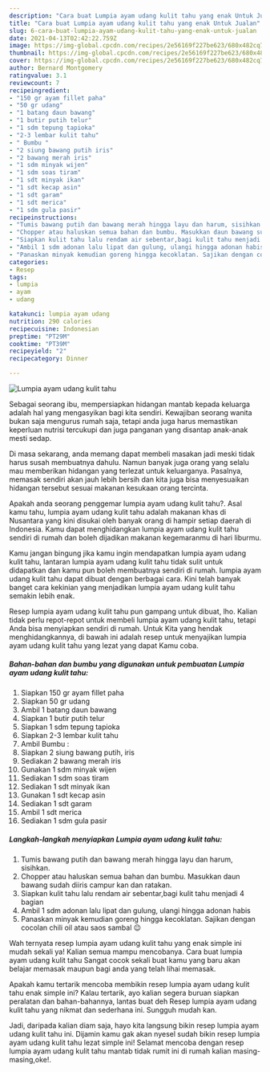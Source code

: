 ```yaml
---
description: "Cara buat Lumpia ayam udang kulit tahu yang enak Untuk Jualan"
title: "Cara buat Lumpia ayam udang kulit tahu yang enak Untuk Jualan"
slug: 6-cara-buat-lumpia-ayam-udang-kulit-tahu-yang-enak-untuk-jualan
date: 2021-04-13T02:42:22.759Z
image: https://img-global.cpcdn.com/recipes/2e56169f227be623/680x482cq70/lumpia-ayam-udang-kulit-tahu-foto-resep-utama.jpg
thumbnail: https://img-global.cpcdn.com/recipes/2e56169f227be623/680x482cq70/lumpia-ayam-udang-kulit-tahu-foto-resep-utama.jpg
cover: https://img-global.cpcdn.com/recipes/2e56169f227be623/680x482cq70/lumpia-ayam-udang-kulit-tahu-foto-resep-utama.jpg
author: Bernard Montgomery
ratingvalue: 3.1
reviewcount: 7
recipeingredient:
- "150 gr ayam fillet paha"
- "50 gr udang"
- "1 batang daun bawang"
- "1 butir putih telur"
- "1 sdm tepung tapioka"
- "2-3 lembar kulit tahu"
- " Bumbu "
- "2 siung bawang putih iris"
- "2 bawang merah iris"
- "1 sdm minyak wijen"
- "1 sdm soas tiram"
- "1 sdt minyak ikan"
- "1 sdt kecap asin"
- "1 sdt garam"
- "1 sdt merica"
- "1 sdm gula pasir"
recipeinstructions:
- "Tumis bawang putih dan bawang merah hingga layu dan harum, sisihkan."
- "Chopper atau haluskan semua bahan dan bumbu. Masukkan daun bawang sudah diiris campur kan dan ratakan."
- "Siapkan kulit tahu lalu rendam air sebentar,bagi kulit tahu menjadi 4 bagian"
- "Ambil 1 sdm adonan lalu lipat dan gulung, ulangi hingga adonan habis"
- "Panaskan minyak kemudian goreng hingga kecoklatan. Sajikan dengan cocolan chili oil atau saos sambal 😉"
categories:
- Resep
tags:
- lumpia
- ayam
- udang

katakunci: lumpia ayam udang 
nutrition: 290 calories
recipecuisine: Indonesian
preptime: "PT29M"
cooktime: "PT39M"
recipeyield: "2"
recipecategory: Dinner

---
```



![Lumpia ayam udang kulit tahu](https://img-global.cpcdn.com/recipes/2e56169f227be623/680x482cq70/lumpia-ayam-udang-kulit-tahu-foto-resep-utama.jpg)

Sebagai seorang ibu, mempersiapkan hidangan mantab kepada keluarga adalah hal yang mengasyikan bagi kita sendiri. Kewajiban seorang  wanita bukan saja mengurus rumah saja, tetapi anda juga harus memastikan keperluan nutrisi tercukupi dan juga panganan yang disantap anak-anak mesti sedap.

Di masa  sekarang, anda memang dapat membeli masakan jadi meski tidak harus susah membuatnya dahulu. Namun banyak juga orang yang selalu mau memberikan hidangan yang terlezat untuk keluarganya. Pasalnya, memasak sendiri akan jauh lebih bersih dan kita juga bisa menyesuaikan hidangan tersebut sesuai makanan kesukaan orang tercinta. 



Apakah anda seorang penggemar lumpia ayam udang kulit tahu?. Asal kamu tahu, lumpia ayam udang kulit tahu adalah makanan khas di Nusantara yang kini disukai oleh banyak orang di hampir setiap daerah di Indonesia. Kamu dapat menghidangkan lumpia ayam udang kulit tahu sendiri di rumah dan boleh dijadikan makanan kegemaranmu di hari liburmu.

Kamu jangan bingung jika kamu ingin mendapatkan lumpia ayam udang kulit tahu, lantaran lumpia ayam udang kulit tahu tidak sulit untuk didapatkan dan kamu pun boleh membuatnya sendiri di rumah. lumpia ayam udang kulit tahu dapat dibuat dengan berbagai cara. Kini telah banyak banget cara kekinian yang menjadikan lumpia ayam udang kulit tahu semakin lebih enak.

Resep lumpia ayam udang kulit tahu pun gampang untuk dibuat, lho. Kalian tidak perlu repot-repot untuk membeli lumpia ayam udang kulit tahu, tetapi Anda bisa menyiapkan sendiri di rumah. Untuk Kita yang hendak menghidangkannya, di bawah ini adalah resep untuk menyajikan lumpia ayam udang kulit tahu yang lezat yang dapat Kamu coba.

<!--inarticleads1-->

##### Bahan-bahan dan bumbu yang digunakan untuk pembuatan Lumpia ayam udang kulit tahu:

1. Siapkan 150 gr ayam fillet paha
1. Siapkan 50 gr udang
1. Ambil 1 batang daun bawang
1. Siapkan 1 butir putih telur
1. Siapkan 1 sdm tepung tapioka
1. Siapkan 2-3 lembar kulit tahu
1. Ambil  Bumbu :
1. Siapkan 2 siung bawang putih, iris
1. Sediakan 2 bawang merah iris
1. Gunakan 1 sdm minyak wijen
1. Sediakan 1 sdm soas tiram
1. Sediakan 1 sdt minyak ikan
1. Gunakan 1 sdt kecap asin
1. Sediakan 1 sdt garam
1. Ambil 1 sdt merica
1. Sediakan 1 sdm gula pasir




<!--inarticleads2-->

##### Langkah-langkah menyiapkan Lumpia ayam udang kulit tahu:

1. Tumis bawang putih dan bawang merah hingga layu dan harum, sisihkan.
1. Chopper atau haluskan semua bahan dan bumbu. Masukkan daun bawang sudah diiris campur kan dan ratakan.
1. Siapkan kulit tahu lalu rendam air sebentar,bagi kulit tahu menjadi 4 bagian
1. Ambil 1 sdm adonan lalu lipat dan gulung, ulangi hingga adonan habis
1. Panaskan minyak kemudian goreng hingga kecoklatan. Sajikan dengan cocolan chili oil atau saos sambal 😉




Wah ternyata resep lumpia ayam udang kulit tahu yang enak simple ini mudah sekali ya! Kalian semua mampu mencobanya. Cara buat lumpia ayam udang kulit tahu Sangat cocok sekali buat kamu yang baru akan belajar memasak maupun bagi anda yang telah lihai memasak.

Apakah kamu tertarik mencoba membikin resep lumpia ayam udang kulit tahu enak simple ini? Kalau tertarik, ayo kalian segera buruan siapkan peralatan dan bahan-bahannya, lantas buat deh Resep lumpia ayam udang kulit tahu yang nikmat dan sederhana ini. Sungguh mudah kan. 

Jadi, daripada kalian diam saja, hayo kita langsung bikin resep lumpia ayam udang kulit tahu ini. Dijamin kamu gak akan nyesel sudah bikin resep lumpia ayam udang kulit tahu lezat simple ini! Selamat mencoba dengan resep lumpia ayam udang kulit tahu mantab tidak rumit ini di rumah kalian masing-masing,oke!.

